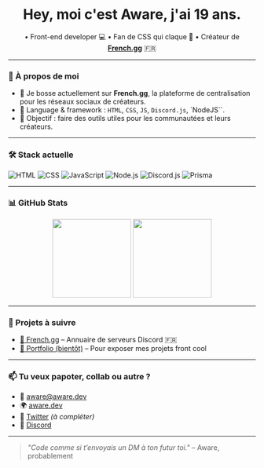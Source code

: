 <h1 align="center">Hey, moi c'est Aware, j'ai 19 ans.</h1>

<p align="center">
  • Front-end developer 💻 
  • Fan de CSS qui claque 🎨 
  • Créateur de <a href="https://french.gg" target="_blank"><b>French.gg</b></a> 🇫🇷
</p>

---

### 🧠 À propos de moi

- 🔭 Je bosse actuellement sur **French.gg**, la plateforme de centralisation pour les réseaux sociaux de créateurs.
- 💬 Language & framework : `HTML`, `CSS`, `JS`, `Discord.js`, `NodeJS``.
- 🎯 Objectif : faire des outils utiles pour les communautées et leurs créateurs.

---

### 🛠️ Stack actuelle

![HTML](https://img.shields.io/badge/-HTML5-E34F26?style=flat&logo=html5&logoColor=white)
![CSS](https://img.shields.io/badge/-CSS3-1572B6?style=flat&logo=css3)
![JavaScript](https://img.shields.io/badge/-JavaScript-F7DF1E?style=flat&logo=javascript&logoColor=black)
![Node.js](https://img.shields.io/badge/-Node.js-339933?style=flat&logo=node.js)
![Discord.js](https://img.shields.io/badge/-Discord.js-5865F2?style=flat&logo=discord)
![Prisma](https://img.shields.io/badge/-Prisma-2D3748?style=flat&logo=prisma)

---

### 📊 GitHub Stats

<p align="center">
  <img src="https://github-readme-stats.vercel.app/api?username=awareeeee&show_icons=true&theme=tokyonight" height="160"/>
  <img src="https://github-readme-stats.vercel.app/api/top-langs/?username=awareeeee&layout=compact&theme=tokyonight" height="160"/>
</p>

---

### 🚀 Projets à suivre

- [🔗 French.gg](https://french.gg) – Annuaire de serveurs Discord 🇫🇷
- [🎨 Portfolio (bientôt)](https://aware.dev) – Pour exposer mes projets front cool

---

### 📫 Tu veux papoter, collab ou autre ?

- 💌 aware@aware.dev  
- 🌍 [aware.dev](https://aware.dev)  
- 🐤 [Twitter](https://twitter.com/) _(à compléter)_  
- 💬 [Discord](https://discord.gg/kEUExkud6v)

---

> *"Code comme si t’envoyais un DM à ton futur toi."* – Aware, probablement

